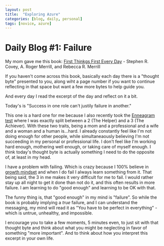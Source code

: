 ```yaml
---
layout: post
title:  "Exploring Azure"
categories: [blog, daily, personal]
tags: [novice, azure]
---
```


# Daily Blog #1: Failure

My mom gave me this book:
[First Thinkgs First Every Day](https://www.amazon.com/First-Things-Stephen-R-Covey/dp/0684802031/ref=sr_1_1?ie=UTF8&qid=1550783140&sr=8-1&keywords=first+things+first+stephen+covey) - Stephen R. Covey, A. Roger Merrill, and Rebecca R. Merrill

If you haven't come across this book, basically each day there is a "thought byte" presented to you, along wiht a page number if you want to continue
reflecting in that space but want a few more bytes to help guide you. 

And every day I read the excerpt of the day and reflect on it a bit. 

Today's is "Success in one role can't justily failure in another."

This one is a hard one for me because I also recently took the [Enneagram test](https://enneagraminstitute.com) where I was exactly split between
a 2 (The Helper) and a 3 (The Achiever). With these two traits, being a mom and a professional and a wife and a woman and a human is...hard.
I already constantly feel like I'm not doing enough for other people, while simultaneaously believing I'm not succeeding in my personal or
professional life. I don't feel like I'm working hard enough, mothering well enough, or taking care of myself enough. I think today's thought
byte is actually something I need to do the opposite of, at least in my head. 

I have a problem with failing. Which is crazy because I 100% believe in [growth mindset](https://www.mindsetworks.com/science/) and when I do fail I always learn something from it. 
That being said, the 3 in me makes it very difficult for me to fail. I would rather stay up all night to get it done than not do it, and this
often results in more failure. I am learning to do "good enough" and learning to be OK with that. 

The funny thing is, that "good enough" in my mind is "failure". So while the book is probably implying a *true* failure, and I can understand
the messaging, my mind will read it as "You have to be perfect in everything" - which is untrue, unhealthy, and impossible. 

I encourage you to take a few moments, 5 minutes even, to just sit with that thought byte and think about what you might be neglecting in 
favor of something "more important". And to think about how you interpret this excerpt in your own life. 
